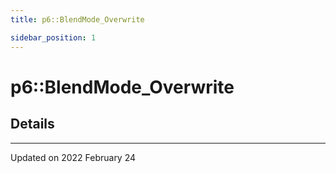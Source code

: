 ```yaml
---
title: p6::BlendMode_Overwrite

sidebar_position: 1
---
```


# p6::BlendMode_Overwrite





## Details
-------------------------------

Updated on 2022 February 24